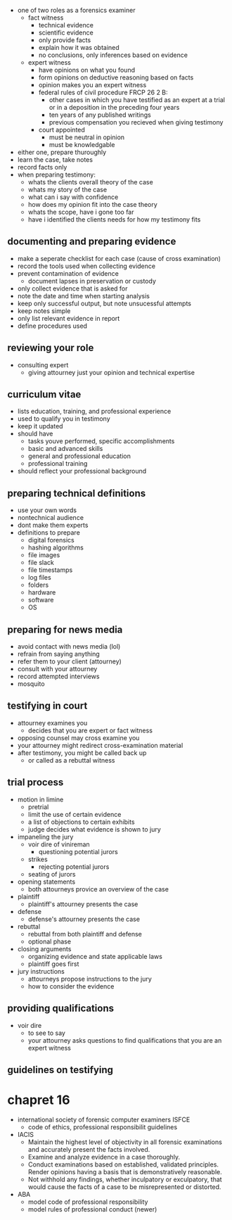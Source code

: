 - one of two roles as a forensics examiner
  - fact witness
    - technical evidence
    - scientific evidence
    - only provide facts
    - explain how it was obtained
    - no conclusions, only inferences based on evidence
  - expert witness
    - have opinions on what you found
    - form opinions on deductive reasoning based on facts
    - opinion makes you an expert witness
    - federal rules of civil procedure FRCP 26 2 B:
      - other cases in which you have testified as an expert at a trial or in a deposition in the preceding four years
      - ten years of any published writings
      - previous compensation you recieved when giving testimony
    - court appointed
      - must be neutral in opinion
      - must be knowledgable 
- either one, prepare thuroughly
- learn the case, take notes
- record facts only
- when preparing testimony:
  - whats the clients overall theory of the case
  - whats my story of the case
  - what can i say with confidence
  - how does my opinion fit into the case theory
  - whats the scope, have i gone too far
  - have i identified the clients needs for how my testimony fits
## documenting and preparing evidence
- make a seperate checklist for each case (cause of cross examination)
- record the tools used when collecting evidence
- prevent contamination of evidence
  - document lapses in preservation or custody
- only collect evidence that is asked for
- note the date and time when starting analysis
- keep only successful output, but note unsucessful attempts
- keep notes simple
- only list relevant evidence in report
- define procedures used 
## reviewing your role
- consulting expert
  - giving attourney just your opinion and technical expertise
## curriculum vitae
- lists education, training, and professional experience
- used to qualify you in testimony
- keep it updated
- should have
  - tasks youve performed, specific accomplishments
  - basic and advanced skills
  - general and professional education
  - professional training
- should reflect your professional background
## preparing technical definitions
- use your own words
- nontechnical audience
- dont make them experts
- definitions to prepare
  - digital forensics
  - hashing algorithms
  - file images
  - file slack
  - file timestamps
  - log files
  - folders
  - hardware
  - software
  - OS
## preparing for news media
- avoid contact with news media (lol)
- refrain from saying anything
- refer them to your client (attourney)
- consult with your attourney
- record attempted interviews
- mosquito
## testifying in court
- attourney examines you
  - decides that you are expert or fact witness
- opposing counsel may cross examine you
- your attourney might redirect cross-examination material
- after testimony, you might be called back up
  - or called as a rebuttal witness
## trial process
- motion in limine
  - pretrial
  - limit the use of certain evidence
  - a list of objections to certain exhibits
  - judge decides what evidence is shown to jury
- impaneling the jury
  - voir dire of vinireman
    - questioning potential jurors
  - strikes 
    - rejecting potential jurors
  - seating of jurors
- opening statements
  - both attourneys provice an overview of the case
- plaintiff
  - plaintiff's attourney presents the case
- defense
  - defense's attourney presents the case
- rebuttal
  - rebuttal from both plaintiff and defense
  - optional phase
- closing arguments
  - organizing evidence and state applicable laws
  - plaintiff goes first
- jury instructions
  - attourneys propose instructions to the jury 
  - how to consider the evidence
## providing qualifications
- voir dire
  - to see to say
  - your attourney asks questions to find qualifications that you are an expert witness
## guidelines on testifying

# chapret 16
- international society of forensic computer examiners ISFCE
  - code of ethics, professional responsibilit guidelines
- IACIS
  - Maintain the highest level of objectivity in all forensic examinations and accurately present the facts involved.
  - Examine and analyze evidence in a case thoroughly.
  - Conduct examinations based on established, validated principles. Render opinions having a basis that is demonstratively reasonable.
  - Not withhold any findings, whether inculpatory or exculpatory, that would cause the facts of a case to be misrepresented or distorted.
- ABA
  - model code of professional responsibility
  - model rules of professional conduct (newer)